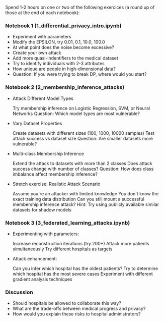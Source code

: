 
Spend 1-2 hours on one or two of the following exercices (a round up of those at the end of each notebook):

### Notebook 1 (1_differential_privacy_intro.ipynb)

* Experiment with parameters
* Modify the EPSILON, try 0.01, 0.1, 10.0, 100.0
* At what point does the noise become excessive?
* Create your own attack
* Add more quasi-indentifiers to the medical dataset
* Try to identify individuals with 2-3 attributes
* How unique are people in high-dimensional data?
* Question: If you were trying to break DP, where would you start?

### Notebook 2 (2_membership_inference_attacks)

* Attack Different Model Types

  
    Try membership inference on Logistic Regression, SVM, or Neural Networks
    Question: Which model types are most vulnerable?


* Vary Dataset Properties

    Create datasets with different sizes (100, 1000, 10000 samples)
    Test attack success vs dataset size
    Question: Are smaller datasets more vulnerable?


* Multi-class Membership Inference

    Extend the attack to datasets with more than 2 classes
    Does attack success change with number of classes?
    Question: How does class imbalance affect membership inference?


* Stretch exercise: Realistic Attack Scenario

    Assume you're an attacker with limited knowledge
    You don't know the exact training data distribution
    Can you still mount a successful membership inference attack?
    Hint: Try using publicly available similar datasets for shadow models


### Notebook 3 (3_federated_learning_attacks.ipynb)

* Experimenting with parameters:

    Increase reconstruction iterations (try 200+)
    Attack more patients simultaneously
    Try different hospitals as targets

* Attack enhancement:

    Can you infer which hospital has the oldest patients?
    Try to determine which hospital has the most severe cases
    Experiment with different gradient analysis techniques

### Discussion

   * Should hospitals be allowed to collaborate this way?
   * What are the trade-offs between medical progress and privacy?
   * How would you explain these risks to hospital administrators?